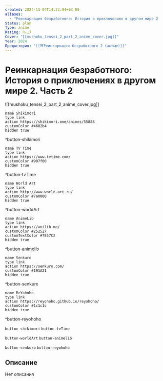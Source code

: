```yaml
---
created: 2024-11-04T14:23:04+03:00
aliases:
  - "Реинкарнация безработного: История о приключениях в другом мире 2. Часть 2"
Status: plan
Type: anime
Rating: R-17
Cover: "[[mushoku_tensei_2_part_2_anime_cover.jpg]]"
Year: 2024
Предыстория: "[[⛩️Реинкарнация безработного 2 (аниме)]]"
---
```


# Реинкарнация безработного: История о приключениях в другом мире 2. Часть 2

![[mushoku_tensei_2_part_2_anime_cover.jpg]]

```button
name Shikimori
type link
action https://shikimori.one/animes/55888
customColor #4682b4
hidden true
```
^button-shikimori

```button
name TV Time
type link
action https://www.tvtime.com/
customColor #997f00
hidden true
```
^button-tvTime

```button
name World Art
type link
action http://www.world-art.ru/
customColor #7a0000
hidden true
```
^button-worldArt

```button
name AnimeLib
type link
action https://anilib.me/
customColor #252527
customTextColor #7E57C2
hidden true
```
^button-animelib

```button
name Senkuro
type link
action https://senkuro.com/
customColor #191A21
hidden true
```
^button-senkuro

```button
name ReYohoho
type link
action https://reyohoho.github.io/reyohoho/
customColor #1c1c1c
hidden true
```
^button-reyohoho

`button-shikimori` `button-tvTime`

`button-worldArt` `button-animelib`

`button-senkuro` `button-reyohoho`

## Описание

Нет описания
